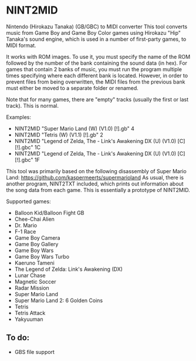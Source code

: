 # NINT2MID
Nintendo (Hirokazu Tanaka) (GB/GBC) to MIDI converter
This tool converts music from Game Boy and Game Boy Color games using Hirokazu "Hip" Tanaka's sound engine, which is used in a number of first-party games, to MIDI format.

It works with ROM images. To use it, you must specify the name of the ROM followed by the number of the bank containing the sound data (in hex). For games that contain 2 banks of music, you must run the program multiple times specifying where each different bank is located. However, in order to prevent files from being overwritten, the MIDI files from the previous bank must either be moved to a separate folder or renamed.

Note that for many games, there are "empty" tracks (usually the first or last track). This is normal.

Examples:
* NINT2MID "Super Mario Land (W) (V1.0) [!].gb" 4
* NINT2MID "Tetris (W) (V1.1) [!].gb" 2
* NINT2MID "Legend of Zelda, The - Link's Awakening DX (U) (V1.0) [C][!].gbc" 1C
* NINT2MID "Legend of Zelda, The - Link's Awakening DX (U) (V1.0) [C][!].gbc" 1F

This tool was primarily based on the following disassembly of Super Mario Land: https://github.com/kaspermeerts/supermarioland
As usual, there is another program, NINT2TXT included, which prints out information about the song data from each game. This is essentially a prototype of NINT2MID.

Supported games:
* Balloon Kid/Balloon Fight GB
* Chee-Chai Alien
* Dr. Mario
* F-1 Race
* Game Boy Camera
* Game Boy Gallery
* Game Boy Wars
* Game Boy Wars Turbo
* Kaeruno Tameni
* The Legend of Zelda: Link's Awakening (DX)
* Lunar Chase
* Magnetic Soccer
* Radar Mission
* Super Mario Land
* Super Mario Land 2: 6 Golden Coins
* Tetris
* Tetris Attack
* Yakyuuman

## To do:
  * GBS file support
